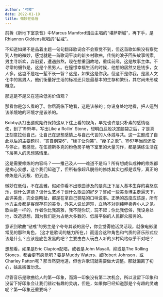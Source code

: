 ```yaml
---
author: "弓枚"
date: 2022-01-18
title: 微妙在低俗
---
```


前拆《新地下室录音》中Marcus Mumford谱曲主唱的“堪萨斯城”，再下手，是Rhiannon Giddens献唱的“钻戒”。

不知道如果不是品着主题一句句翻译歌词会不会察觉不到，但这首歌如果没有察觉到人物的微妙，感觉就是一首歌词平淡的新乡村歌曲，传统的浪子回头故事线索。男主寻新欢，弃旧爱，遭遇煎熬，现在想重回故地，重续前缘，这是故事主体。不寻常的细节是，这是个黑男人。在憧憬幸福生活的时候，他想的居然又是钱多，女人多。这岂不是吃一堑不长一智？这是，如果这是你我。但这不是你我，是黑人文化中的黑男人，他们衡量好生活的标准还只是最基本的生存和繁衍，其它尚未形成概念。

那这是不是又在渲染低劣价值观？

那看你是怎么看的了。你居高临下地看，这是该杀的；你设身处地地看，把人逼到该杀境地的环境才是该杀的。

Bobby从打出道就始终保持这从下往上看的视角，早先也许是只朴素的感情驱使，到了1965年，写出Like a Rollin' Stone，想明白屁股决定脑袋之后，才是真正刻意拉低自己，让自己在思想感情上与自己代言的人休戚与共。这一主题成了自此以后的主要题材，“寄自别克6”、“椽子让你笑”、“瘦子之歌”。1967年当然还没与停止，我感觉，在伍德斯多克的粉色房子地下室里的大量习作，都是演练生活在下层黑人的思想感情里。

这是需要修炼的内容吗？——推己及人——难道不是吗？所有想成仙成神的修炼都是痴心妄想，这个我们知道了，但所有像超凡脱俗的修炼其实也都是误导，真正的修炼是凡到根、俗到底。

微妙在低俗，不在高雅，假如你看不出歌曲涉及的是真正下层人基本生存的喜怒哀乐，谈什么道德？谈什么艺术？谈什么歌曲的好歹？譬如一些美食博主走遍天下，品评美食，完全是瞎扯，都是在拿自己狭隘的口味说事。正确的态度应该是，所有地方主食都是客观存在的美食，外来人说长道短，立场不对则纯粹卖弄小人之见。歌曲是一样的，作者你比我高雅，我不随你玩，玩不起；你比我低俗，我设身处地，改造思想，因为我们是为占绝大多数的、低层平俗的人民群众服务的。

意识到歌曲“钻戒”的男主是个夸夸其谈的黑仔，你会觉得他活灵活现，就像电影里常见的那种角色，（这才是歌词的魅力所在，）而适合这种角色和气质的音乐形式应该是什么？应该是底色发黑的吧？主要由白人玩白人听的乡村风格似乎不对吧？

想想看，如果是Eric Clapton配唱，或者是John Mayall，抑或是The Rolling Stones，都会更有感觉吧？要是Muddy Waters，或Robert Johnson，或Charley Patton呢？那当然更地道，但也许歌词就需要做大调整。那就偏离了初心，姑且搁置勿念。

尽管音乐是歌曲给人的第一印象，而第一印象没有第二次机会，所以没留下印象和没留下好印象会让我们错过有趣的灵魂，但是，如果你已经知道那是个有趣的灵魂呢？第一印象还重要吗？

